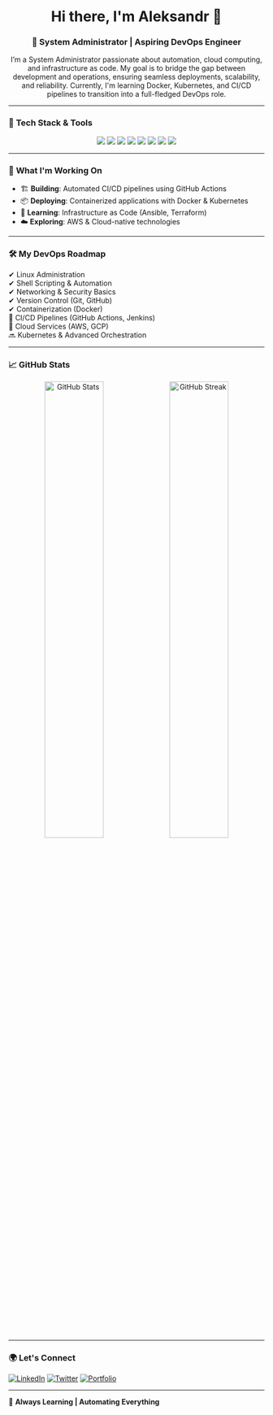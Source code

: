 <!-- Header -->
<h1 align="center">Hi there, I'm Aleksandr 👋</h1>
<h3 align="center">🚀 System Administrator | Aspiring DevOps Engineer</h3>

<!-- About Me -->
<p align="center">
I’m a System Administrator passionate about automation, cloud computing, and infrastructure as code. My goal is to bridge the gap between development and operations, ensuring seamless deployments, scalability, and reliability. Currently, I'm learning Docker, Kubernetes, and CI/CD pipelines to transition into a full-fledged DevOps role.
</p>

---

### 🔧 **Tech Stack & Tools**
<p align="center">
  <img src="https://img.shields.io/badge/Linux-FCC624?style=for-the-badge&logo=linux&logoColor=black" />
  <img src="https://img.shields.io/badge/Bash-4EAA25?style=for-the-badge&logo=gnu-bash&logoColor=white" />
  <img src="https://img.shields.io/badge/Docker-2496ED?style=for-the-badge&logo=docker&logoColor=white" />
  <img src="https://img.shields.io/badge/Kubernetes-326CE5?style=for-the-badge&logo=kubernetes&logoColor=white" />
  <img src="https://img.shields.io/badge/Ansible-EE0000?style=for-the-badge&logo=ansible&logoColor=white" />
  <img src="https://img.shields.io/badge/Terraform-623CE4?style=for-the-badge&logo=terraform&logoColor=white" />
  <img src="https://img.shields.io/badge/AWS-232F3E?style=for-the-badge&logo=amazon-aws&logoColor=white" />
  <img src="https://img.shields.io/badge/GitHub%20Actions-2088FF?style=for-the-badge&logo=github-actions&logoColor=white" />
</p>

---

### 📌 **What I'm Working On**
- 🏗 **Building**: Automated CI/CD pipelines using GitHub Actions  
- 📦 **Deploying**: Containerized applications with Docker & Kubernetes  
- 🎯 **Learning**: Infrastructure as Code (Ansible, Terraform)  
- ☁️ **Exploring**: AWS & Cloud-native technologies  

---

### 🛠 **My DevOps Roadmap**
✔ Linux Administration  
✔ Shell Scripting & Automation  
✔ Networking & Security Basics  
✔ Version Control (Git, GitHub)  
✔ Containerization (Docker)  
🔄 CI/CD Pipelines (GitHub Actions, Jenkins)  
🚀 Cloud Services (AWS, GCP)  
🔜 Kubernetes & Advanced Orchestration  

---

### 📈 **GitHub Stats**
<p align="center">
  <img src="https://github-readme-stats.vercel.app/api?username=your-github-username&show_icons=true&theme=tokyonight" width="48%" alt="GitHub Stats">
  <img src="https://github-readme-streak-stats.herokuapp.com/?user=your-github-username&theme=tokyonight" width="48%" alt="GitHub Streak">
</p>

---

### 🌍 **Let's Connect**
[![LinkedIn](https://img.shields.io/badge/LinkedIn-0A66C2?style=for-the-badge&logo=linkedin&logoColor=white)](https://linkedin.com/in/your-profile)
[![Twitter](https://img.shields.io/badge/Twitter-1DA1F2?style=for-the-badge&logo=twitter&logoColor=white)](https://twitter.com/your-profile)
[![Portfolio](https://img.shields.io/badge/Portfolio-000000?style=for-the-badge&logo=react&logoColor=white)](https://your-portfolio.com)

---

🚀 **Always Learning | Automating Everything**
